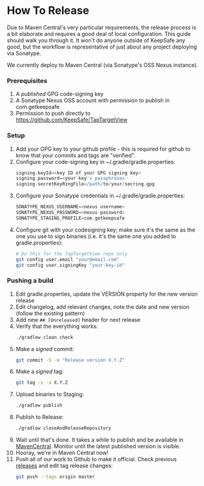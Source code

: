 How To Release
==============

Due to Maven Central's very particular requirements, the release process is a bit
elaborate and requires a good deal of local configuration. This guide should walk
you through it. It won't do anyone outside of KeepSafe any good, but the workflow
is representative of just about any project deploying via Sonatype.

We currently deploy to Maven Central (via Sonatype's OSS Nexus instance).

### Prerequisites

1. A *published* GPG code-signing key
1. A Sonatype Nexus OSS account with permission to publish in com.getkeepsafe
1. Permission to push directly to https://github.com/KeepSafe/TapTargetView

### Setup

1. Add your GPG key to your github profile - this is required
   for github to know that your commits and tags are "verified".
1. Configure your code-signing key in ~/.gradle/gradle.properties:
   ```gradle
   signing.keyId=<key ID of your GPG signing key>
   signing.password=<your key's passphrase>
   signing.secretKeyRingFile=/path/to/your/secring.gpg
   ```
1. Configure your Sonatype credentials in ~/.gradle/gradle.properties:
   ```gradle
   SONATYPE_NEXUS_USERNAME=<nexus username>
   SONATYPE_NEXUS_PASSWORD=<nexus password>
   SONATYPE_STAGING_PROFILE=com.getkeepsafe
   ```
1. Configure git with your codesigning key; make sure it's the same as the one
   you use to sign binaries (i.e. it's the same one you added to gradle.properties):
   ```bash
   # Do this for the TapTargetView repo only
   git config user.email "your@email.com"
   git config user.signingKey "your-key-id"
   ```

### Pushing a build

1. Edit gradle.properties, update the VERSION property for the new version release
1. Edit changelog, add relevant changes, note the date and new version (follow the existing pattern)
1. Add new `## [Unreleased]` header for next release
1. Verify that the everything works:
   ```bash
   ./gradlew clean check
   ```
1. Make a *signed* commit:
   ```bash
   git commit -S -m "Release version X.Y.Z"
   ```
1. Make a *signed* tag:
   ```bash
   git tag -s -a X.Y.Z
   ```
1. Upload binaries to Staging:
   ```bash
   ./gradlew publish
   ```
1. Publish to Release:
   ```bash
   ./gradlew closeAndReleaseRepository
   ```
1. Wait until that's done. It takes a while to publish and be available in [MavenCentral](https://repo.maven.apache.org/maven2/com/getkeepsafe/). Monitor until the latest published version is visible.
1. Hooray, we're in Maven Central now!
1. Push all of our work to Github to make it official. Check previous [releases](https://github.com/KeepSafe/Cashier/releases) and edit tag release changes:
   ```bash
   git push --tags origin master
   ```
